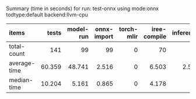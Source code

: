 Summary (time in seconds) for run: test-onnx using mode:onnx todtype:default backend:llvm-cpu

| items        |   tests |   model-run |   onnx-import |   torch-mlir |   iree-compile |   inference |
|:-------------|--------:|------------:|--------------:|-------------:|---------------:|------------:|
| total-count  | 141     |      99     |        99     |            0 |         70     |      41     |
| average-time |  60.359 |      48.741 |         2.516 |            0 |          6.503 |       2.599 |
| median-time  |  10.204 |       5.161 |         0.865 |            0 |          4.178 |       0     |
